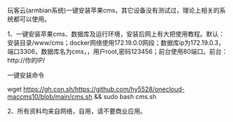 玩客云(armbian系统)一键安装苹果cms，其它设备没有测试过，理论上相关的系统都可以使用。

1、一键安装苹果cms、数据库及运行环境，安装后网上有大把使用教程。默认：安装目录/www/cms；docker网络使用172.19.0.0网段；数据库ip为172.19.0.3，端口3306，数据库名为cms，，用户root,密码123456；前台使用80端口。前台：http://你的IP/

一键安装命令

wget https://gh.con.sh/https://github.com/hy5528/onecloud-maccms10/blob/main/cms.sh && sudo bash cms.sh



2、所有资料均来自网络，自用，请不要商业应用。


